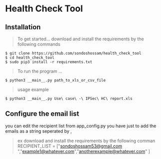 # Health Check Tool
## Installation 
> To get started...
download and install the requirements by the following commands 
```shell
$ git clone https://github.com/sondoshossam/health_check_tool
$ cd health_check_tool
$ sudo pip3 install -r requirements.txt
```
> To run the program ...
```shell
$ python3 __main__.py path_to_xls_or_csv_file
```
> usage example 
```shell
$ python3 __main__.py Use\ case\ -\ IPSec\ HC\ report.xls
```
## Configure the email list 
you can edit the recipient list  from app_config.py you have just to add the emails as a string seperated by ,
> ex
download and install the requirements by the following comman
RECIPIENT_LIST = ["sondoshossam53@gmail.com ","example1@whatever.com","anotherexample@whatever.com" ]
